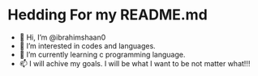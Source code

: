 # Hedding For my README.md

- 👋 Hi, I’m @ibrahimshaan0
- 👀 I’m interested in codes and languages.
- 🌱 I’m currently learning c programming language.
- 📫 I will achive my goals. I will be what I want to be not matter what!!!

<!---
ibrahimshaan0/ibrahimshaan0 is a ✨ special ✨ repository because its `README.md` (this file) appears on your GitHub profile.
You can click the Preview link to take a look at your changes.
--->
